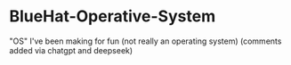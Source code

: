 # BlueHat-Operative-System
"OS" I've been making for fun (not really an operating system)
(comments added via chatgpt and deepseek)
